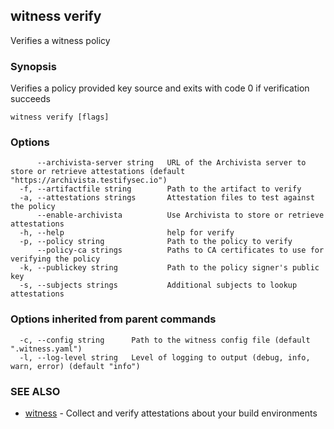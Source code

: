 ## witness verify

Verifies a witness policy

### Synopsis

Verifies a policy provided key source and exits with code 0 if verification succeeds

```
witness verify [flags]
```

### Options

```
      --archivista-server string   URL of the Archivista server to store or retrieve attestations (default "https://archivista.testifysec.io")
  -f, --artifactfile string        Path to the artifact to verify
  -a, --attestations strings       Attestation files to test against the policy
      --enable-archivista          Use Archivista to store or retrieve attestations
  -h, --help                       help for verify
  -p, --policy string              Path to the policy to verify
      --policy-ca strings          Paths to CA certificates to use for verifying the policy
  -k, --publickey string           Path to the policy signer's public key
  -s, --subjects strings           Additional subjects to lookup attestations
```

### Options inherited from parent commands

```
  -c, --config string      Path to the witness config file (default ".witness.yaml")
  -l, --log-level string   Level of logging to output (debug, info, warn, error) (default "info")
```

### SEE ALSO

* [witness](witness.md)	 - Collect and verify attestations about your build environments
